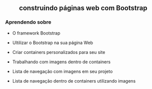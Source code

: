 <h2 align = "center"> construindo páginas web com Bootstrap </h2>

<h3>  Aprendendo sobre </h3>
  
-  O framework Bootstrap 

-  Ultilizar o Bootstrap na sua página Web

-  Criar containers personalizados para seu site

-  Trabalhando com imagens dentro de containers

-  Lista de navegação com imagens em seu projeto

-  Lista de navegação dentro de containers utilizando imagens
